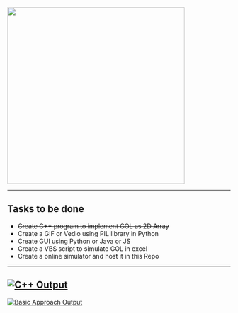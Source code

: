 <img src="https://www.jakubkonka.com/images/gof.gif" width="400" height="400"/>

---

## Tasks to be done
* <strike>Create C++ program to implement GOL as 2D Array</strike>
* Create a GIF or Vedio using PIL library in Python
* Create GUI using Python or Java or JS
* Create a VBS script to simulate GOL in excel
* Create a online simulator and host it in this Repo 
---
[![C++ Output](https://img.youtube.com/vi/OiNSMUJt0z4/maxresdefault.jpg)](https://youtu.be/OiNSMUJt0z4)
---
[![Basic Approach Output](https://img.youtube.com/vi/ZJ6e_cbCp6c/maxresdefault.jpg)](https://youtu.be/ZJ6e_cbCp6c)

